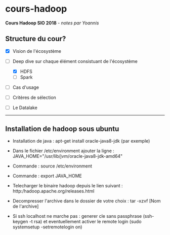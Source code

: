# cours-hadoop
**Cours Hadoop SIO 2018** *- notes par Yoannis*


## Structure du cour?
- [x] Vision de l'écosystème
- [ ] Deep dive sur chaque élément consistuant de l'écosystème
  - [x] HDFS
  - [ ] Spark
- [ ] Cas d'usage
- [ ] Critères de sélection
- [ ] Le Datalake


- - -

## Installation de hadoop sous ubuntu

- Installation de java : apt-get install oracle-java8-jdk (par exemple)

- Dans le fichier /etc/environment ajouter la ligne : JAVA_HOME="/usr/lib/jvm/oracle-java8-jdk-amd64"

- Commande : source /etc/environment

- Commande : export JAVA_HOME

- Telecharger le binaire hadoop depuis le lien suivant : http:/hadoop.apache.org/releases.html

- Decompresser l'archive dans le dossier de votre choix : tar -xzvf [Nom de l'archive]

- Si ssh localhost ne marche pas : generer cle sans passphrase (ssh-keygen -t rsa) et eventuellement activer le remote login (sudo systemsetup -setremotelogin on)
